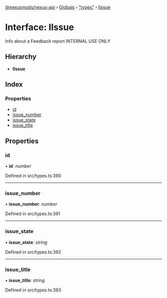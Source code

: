 [@nexusmods/nexus-api](../README.md) › [Globals](../globals.md) › ["types"](../modules/_types_.md) › [IIssue](_types_.iissue.md)

# Interface: IIssue

Info about a Feedback report
INTERNAL USE ONLY

## Hierarchy

* **IIssue**

## Index

### Properties

* [id](_types_.iissue.md#id)
* [issue_number](_types_.iissue.md#issue_number)
* [issue_state](_types_.iissue.md#issue_state)
* [issue_title](_types_.iissue.md#issue_title)

## Properties

###  id

• **id**: *number*

Defined in src/types.ts:390

___

###  issue_number

• **issue_number**: *number*

Defined in src/types.ts:391

___

###  issue_state

• **issue_state**: *string*

Defined in src/types.ts:392

___

###  issue_title

• **issue_title**: *string*

Defined in src/types.ts:393
